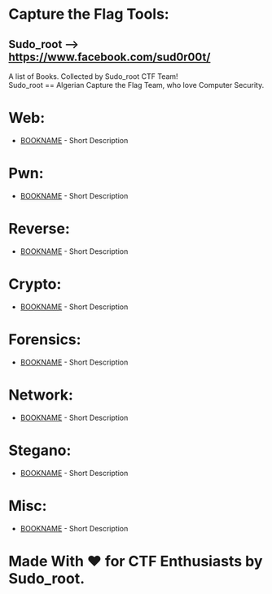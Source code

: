 # Capture the Flag Tools:
## Sudo_root --> https://www.facebook.com/sud0r00t/<br>
A list of Books. Collected by Sudo_root CTF Team!<br>
Sudo_root == Algerian Capture the Flag Team, who love Computer Security.<br>

# Web:<br>
- [BOOKNAME](LINK) - Short Description

# Pwn:<br>
- [BOOKNAME](LINK) - Short Description

# Reverse:<br>
- [BOOKNAME](LINK) - Short Description

# Crypto:<br>
- [BOOKNAME](LINK) - Short Description

# Forensics:<br>
- [BOOKNAME](LINK) - Short Description

# Network:<br>
- [BOOKNAME](LINK) - Short Description

# Stegano:<br>
- [BOOKNAME](LINK) - Short Description

# Misc:<br>
- [BOOKNAME](LINK) - Short Description

# Made With ♥ for CTF Enthusiasts by Sudo_root.
